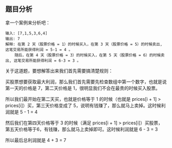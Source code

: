 ## 题目分析

拿一个案例来分析吧：

```
输入: [7,1,5,3,6,4]
输出: 7
解释: 在第 2 天（股票价格 = 1）的时候买入，在第 3 天（股票价格 = 5）的时候卖出, 这笔交易所能获得利润 = 5-1 = 4 。
    随后，在第 4 天（股票价格 = 3）的时候买入，在第 5 天（股票价格 = 6）的时候卖出, 这笔交易所能获得利润 = 6-3 = 3 。
```

关于这道题，要想解答出来我们首先需要搞清楚规则：

买股票想要获取最大利润，那么我们首先需要先检查数组中第一个数字，也就是说第一天的价格是 7，第二天价格是 1，很明显我们不会在最贵的时候买入股票。

所以我们最开始在第二天买，也就是价格等于 1 的时候（也就是 prices[i + 1] > prices[i]）买，第三天价格变成了 5，说明有钱赚了，那么就马上卖掉。这时候利润就是 5 - 1 = 4

然后我们在第四天价格等于 3 的时候（满足 prices[i + 1] > prices[i]）买股票，第五天价格等于6，有钱赚，那么就马上卖掉即可。这时候利润就是 6 - 3 = 3

所以最后总利润就是 4 + 3 = 7
